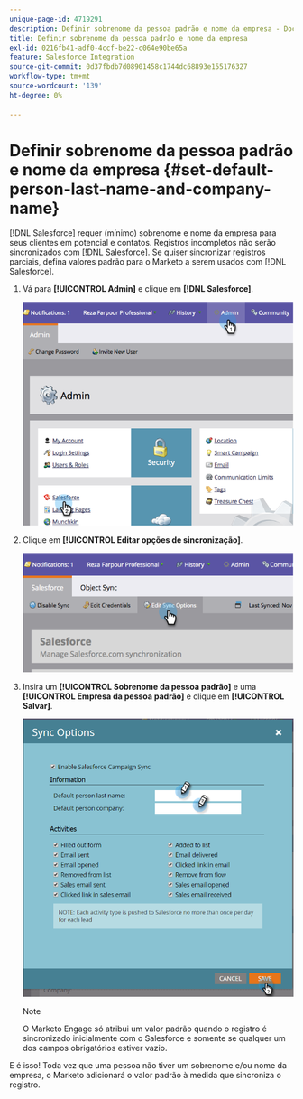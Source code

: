 ```yaml
---
unique-page-id: 4719291
description: Definir sobrenome da pessoa padrão e nome da empresa - Documentação do Marketo - Documentação do produto
title: Definir sobrenome da pessoa padrão e nome da empresa
exl-id: 0216fb41-adf0-4ccf-be22-c064e90be65a
feature: Salesforce Integration
source-git-commit: 0d37fbdb7d08901458c1744dc68893e155176327
workflow-type: tm+mt
source-wordcount: '139'
ht-degree: 0%

---
```


# Definir sobrenome da pessoa padrão e nome da empresa {#set-default-person-last-name-and-company-name}

[!DNL Salesforce] requer (mínimo) sobrenome e nome da empresa para seus clientes em potencial e contatos. Registros incompletos não serão sincronizados com [!DNL Salesforce]. Se quiser sincronizar registros parciais, defina valores padrão para o Marketo a serem usados com [!DNL Salesforce].

1. Vá para **[!UICONTROL Admin]** e clique em **[!DNL Salesforce]**.

   ![](assets/image2014-12-9-13-3a41-3a58.png)

1. Clique em **[!UICONTROL Editar opções de sincronização]**.

   ![](assets/image2014-12-9-13-3a42-3a6.png)

1. Insira um **[!UICONTROL Sobrenome da pessoa padrão]** e uma **[!UICONTROL Empresa da pessoa padrão]** e clique em **[!UICONTROL Salvar]**.

   ![](assets/sync-options-hands.png)

   >[!NOTE]
   >
   >O Marketo Engage só atribui um valor padrão quando o registro é sincronizado inicialmente com o Salesforce e somente se qualquer um dos campos obrigatórios estiver vazio.

E é isso! Toda vez que uma pessoa não tiver um sobrenome e/ou nome da empresa, o Marketo adicionará o valor padrão à medida que sincroniza o registro.
